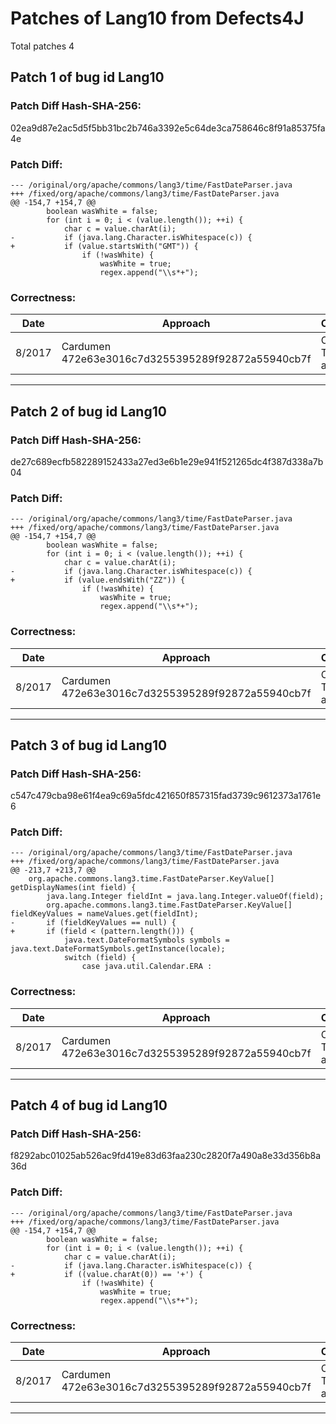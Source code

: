 
# Patches of Lang10 from Defects4J 
Total patches 4
## Patch 1 of bug id Lang10
### Patch Diff Hash-SHA-256:

02ea9d87e2ac5d5f5bb31bc2b746a3392e5c64de3ca758646c8f91a85375fa4e

### Patch Diff:
```
--- /original/org/apache/commons/lang3/time/FastDateParser.java	
+++ /fixed/org/apache/commons/lang3/time/FastDateParser.java	
@@ -154,7 +154,7 @@
 		boolean wasWhite = false;
 		for (int i = 0; i < (value.length()); ++i) {
 			char c = value.charAt(i);
-			if (java.lang.Character.isWhitespace(c)) {
+			if (value.startsWith("GMT")) {
 				if (!wasWhite) {
 					wasWhite = true;
 					regex.append("\\s*+");
```

### Correctness:
Date|Approach|Correctness
------------ | ------------ | -------------
 8/2017 | Cardumen 472e63e3016c7d3255395289f92872a55940cb7f | Original Test-suite adequate

---
## Patch 2 of bug id Lang10
### Patch Diff Hash-SHA-256:

de27c689ecfb582289152433a27ed3e6b1e29e941f521265dc4f387d338a7b04

### Patch Diff:
```
--- /original/org/apache/commons/lang3/time/FastDateParser.java	
+++ /fixed/org/apache/commons/lang3/time/FastDateParser.java	
@@ -154,7 +154,7 @@
 		boolean wasWhite = false;
 		for (int i = 0; i < (value.length()); ++i) {
 			char c = value.charAt(i);
-			if (java.lang.Character.isWhitespace(c)) {
+			if (value.endsWith("ZZ")) {
 				if (!wasWhite) {
 					wasWhite = true;
 					regex.append("\\s*+");
```

### Correctness:
Date|Approach|Correctness
------------ | ------------ | -------------
 8/2017 | Cardumen 472e63e3016c7d3255395289f92872a55940cb7f | Original Test-suite adequate

---
## Patch 3 of bug id Lang10
### Patch Diff Hash-SHA-256:

c547c479cba98e61f4ea9c69a5fdc421650f857315fad3739c9612373a1761e6

### Patch Diff:
```
--- /original/org/apache/commons/lang3/time/FastDateParser.java	
+++ /fixed/org/apache/commons/lang3/time/FastDateParser.java	
@@ -213,7 +213,7 @@
 	org.apache.commons.lang3.time.FastDateParser.KeyValue[] getDisplayNames(int field) {
 		java.lang.Integer fieldInt = java.lang.Integer.valueOf(field);
 		org.apache.commons.lang3.time.FastDateParser.KeyValue[] fieldKeyValues = nameValues.get(fieldInt);
-		if (fieldKeyValues == null) {
+		if (field < (pattern.length())) {
 			java.text.DateFormatSymbols symbols = java.text.DateFormatSymbols.getInstance(locale);
 			switch (field) {
 				case java.util.Calendar.ERA :
```

### Correctness:
Date|Approach|Correctness
------------ | ------------ | -------------
 8/2017 | Cardumen 472e63e3016c7d3255395289f92872a55940cb7f | Original Test-suite adequate

---
## Patch 4 of bug id Lang10
### Patch Diff Hash-SHA-256:

f8292abc01025ab526ac9fd419e83d63faa230c2820f7a490a8e33d356b8a36d

### Patch Diff:
```
--- /original/org/apache/commons/lang3/time/FastDateParser.java	
+++ /fixed/org/apache/commons/lang3/time/FastDateParser.java	
@@ -154,7 +154,7 @@
 		boolean wasWhite = false;
 		for (int i = 0; i < (value.length()); ++i) {
 			char c = value.charAt(i);
-			if (java.lang.Character.isWhitespace(c)) {
+			if ((value.charAt(0)) == '+') {
 				if (!wasWhite) {
 					wasWhite = true;
 					regex.append("\\s*+");
```

### Correctness:
Date|Approach|Correctness
------------ | ------------ | -------------
 8/2017 | Cardumen 472e63e3016c7d3255395289f92872a55940cb7f | Original Test-suite adequate

---
